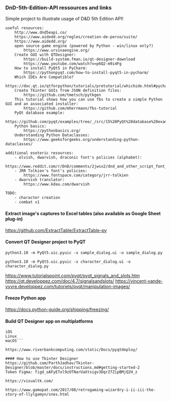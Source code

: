 ### DnD-5th-Edition-API ressources and links

Simple project to illustrate usage of D&D 5th Edition API!

    useful resources:
        http://www.dnd5eapi.co/
        https://www.aidedd.org/regles/creation-de-perso/suite/
        https://www.aidedd.org/
        open source game engine (powered by Python - win/linux only?)
            https://www.ursinaengine.org/
        Create GUI with QTDesigner:
            https://build-system.fman.io/qt-designer-download
            https://www.youtube.com/watch?v=p6Q2-m9i4Fg
        How to install PyQt5 in PyCharm:
            https://pythonpyqt.com/how-to-install-pyqt5-in-pycharm/
        Which IDEs Are Compatible?
            https://doc.qt.io/qtforpython/tutorials/pretutorial/whichide.html#pycharm
        Create Tkinter GUIs from JSON definition files:
            https://github.com/tmetsch/pytkgen
        This tutorial shows how you can use fbs to create a simple Python GUI and an associated installer:
            https://github.com/mherrmann/fbs-tutorial
        PyQt database example:
            https://github.com/pyqt/examples/tree/_/src/15%20PyQt%20database%20example
        Python basics:
            https://pythonbasics.org/
        Understanding Python Dataclasses:
            https://www.geeksforgeeks.org/understanding-python-dataclasses/

    additional esoteric resources:
        - elvish, dwarvish, draconic font's policies (alphabet): 
            https://www.reddit.com/r/DnD/comments/2jwsx2/dnd_and_other_script_font_collection/
        - JRR Tolkien's font's policies:
            https://www.fontspace.com/category/jrr-tolkien
        - dwarvish translator:
            https://www.kdau.com/dwarvish

    TODO:
        - character creation
        - combat v1

#### Extract image's captures to Excel tables (also available as Google Sheet plug-in)
https://github.com/ExtractTable/ExtractTable-py

#### Convert QT Designer project to PyQT
 ```python3.10 -m PyQt5.uic.pyuic -x sample_dialog.ui -o sample_dialog.py```

 ```python3.10 -m PyQt5.uic.pyuic -x character_dialog.ui -o character_dialog.py```

https://www.tutorialspoint.com/pyqt/pyqt_signals_and_slots.htm
https://qt.developpez.com/doc/4.7/signalsandslots/
https://vincent-vande-vyvre.developpez.com/tutoriels/pyqt/manipulation-images/

#### Freeze Python app
https://docs.python-guide.org/shipping/freezing/

#### Build QT Designer app on multiplatforms
```Android
iOS
Linux
macOS```

https://www.riverbankcomputing.com/static/Docs/pyqtdeploy/

#### How to use Tkinter Designer
https://github.com/ParthJadhav/Tkinter-Designer/blob/master/docs/instructions.md#getting-started-2
Token Figma: figd_oAFyETol9zOTNarUaXtsigv3DqrZfZipBMjQ2H_z

https://visualtk.com/

https://www.gamopat.com/2017/08/retrogaming-wizardry-i-ii-iii-the-story-of-llylgamyn/snes.html

